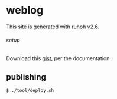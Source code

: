 weblog
======

This site is generated with [ruhoh][] v2.6.

###### setup

Download this [gist][], per the documentation.

publishing
----------

```sh
$ ./tool/deploy.sh
```

[ruhoh]: http://ruhoh.com/
[gist]: https://gist.github.com/jaimalchohan/8090954

